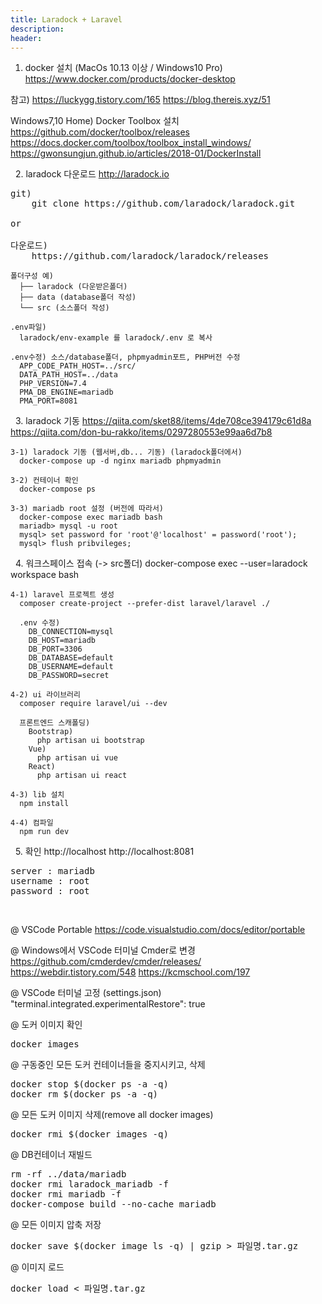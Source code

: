 ```yaml
---
title: Laradock + Laravel
description: 
header: 
---
```



1. docker 설치 (MacOs 10.13 이상 / Windows10 Pro)
https://www.docker.com/products/docker-desktop

  참고)
    https://luckygg.tistory.com/165
    https://blog.thereis.xyz/51

  Windows7,10 Home) Docker Toolbox 설치
    https://github.com/docker/toolbox/releases
    https://docs.docker.com/toolbox/toolbox_install_windows/
    https://gwonsungjun.github.io/articles/2018-01/DockerInstall

&nbsp;
2. laradock 다운로드
http://laradock.io
<pre>
git)
    git clone https://github.com/laradock/laradock.git

or

다운로드)
    https://github.com/laradock/laradock/releases
</pre>

    폴더구성 예)
      ├── laradock (다운받은폴더)
      ├── data (database폴더 작성)
      └── src (소스폴더 작성)

    .env파일)
      laradock/env-example 를 laradock/.env 로 복사

    .env수정) 소스/database폴더, phpmyadmin포트, PHP버전 수정
      APP_CODE_PATH_HOST=../src/
      DATA_PATH_HOST=../data
      PHP_VERSION=7.4
      PMA_DB_ENGINE=mariadb
      PMA_PORT=8081

&nbsp;
3. laradock 기동
https://qiita.com/sket88/items/4de708ce394179c61d8a
https://qiita.com/don-bu-rakko/items/0297280553e99aa6d7b8

    3-1) laradock 기동 (웹서버,db... 기동) (laradock폴더에서)
      docker-compose up -d nginx mariadb phpmyadmin

    3-2) 컨테이너 확인
      docker-compose ps

    3-3) mariadb root 설정 (버전에 따라서)
      docker-compose exec mariadb bash
      mariadb> mysql -u root
      mysql> set password for 'root'@'localhost' = password('root');
      mysql> flush pribvileges;

&nbsp;
4. 워크스페이스 접속 (-> src폴더)
docker-compose exec --user=laradock workspace bash

    4-1) laravel 프로젝트 생성
      composer create-project --prefer-dist laravel/laravel ./

      .env 수정)
        DB_CONNECTION=mysql
        DB_HOST=mariadb
        DB_PORT=3306
        DB_DATABASE=default
        DB_USERNAME=default
        DB_PASSWORD=secret

    4-2) ui 라이브러리
      composer require laravel/ui --dev

      프론트엔드 스캐폴딩)
        Bootstrap)
          php artisan ui bootstrap
        Vue)
          php artisan ui vue
        React)
          php artisan ui react
          
    4-3) lib 설치
      npm install
      
    4-4) 컴파일
      npm run dev


&nbsp;
5. 확인
http://localhost
http://localhost:8081
<pre>
server : mariadb
username : root
password : root
</pre>
&nbsp;
&nbsp;

@ VSCode Portable
https://code.visualstudio.com/docs/editor/portable

@ Windows에서 VSCode 터미널 Cmder로 변경
https://github.com/cmderdev/cmder/releases/
https://webdir.tistory.com/548
https://kcmschool.com/197

@ VSCode 터미널 고정 (settings.json)
"terminal.integrated.experimentalRestore": true
&nbsp;

@ 도커 이미지 확인
<pre>
docker images
</pre>

@ 구동중인 모든 도커 컨테이너들을 중지시키고, 삭제
<pre>
docker stop $(docker ps -a -q)
docker rm $(docker ps -a -q)
</pre>

@ 모든 도커 이미지 삭제(remove all docker images)
<pre>
docker rmi $(docker images -q) 
</pre>

@ DB컨테이너 재빌드
<pre>
rm -rf ../data/mariadb
docker rmi laradock_mariadb -f 
docker rmi mariadb -f
docker-compose build --no-cache mariadb
</pre>

@ 모든 이미지 압축 저장
<pre>
docker save $(docker image ls -q) | gzip > 파일명.tar.gz
</pre>

@ 이미지 로드
<pre>
docker load < 파일명.tar.gz
</pre>
